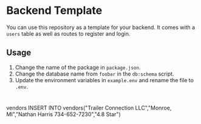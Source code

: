 # Backend Template

You can use this repository as a template for your backend. It comes with a `users` table
as well as routes to register and login.

## Usage

1. Change the name of the package in `package.json`.
2. Change the database name from `foobar` in the `db:schema` script.
3. Update the environment variables in `example.env` and rename the file to `.env`.


#
vendors
INSERT INTO vendors("Trailer Connection LLC","Monroe, MI","Nathan Harris 734-652-7230","4.8 Star")